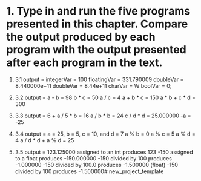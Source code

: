 # 1. Type in and run the five programs presented in this chapter. Compare the output produced by each program with the output presented after each program in the text.
  
  1. 3.1 output = integerVar = 100
                  floatingVar = 331.790009
                  doubleVar = 8.440000e+11
                  doubleVar = 8.44e+11
                  charVar = W
                  boolVar = 0;
                  
  2. 3.2 output = a - b = 98
                  b * c = 50
                  a / c = 4
                  a + b * c = 150
                  a * b + c * d = 300

  3. 3.3 output = 6 + a / 5 * b = 16
                  a / b * b = 24
                  c / d * d = 25.000000
                  -a = -25
                  
  4. 3.4 output = a = 25, b = 5, c = 10, and d = 7
                  a % b = 0
                  a % c = 5
                  a % d = 4
                  a / d * d + a % d = 25
                  
  5. 3.5 output = 123.125000 assigned to an int produces 123
                  -150 assigned to a float produces -150.000000
                  -150 divided by 100 produces -1.000000
                  -150 divided by 100.0 produces -1.500000
                  (float) -150 divided by 100 produces -1.500000# new_project_template